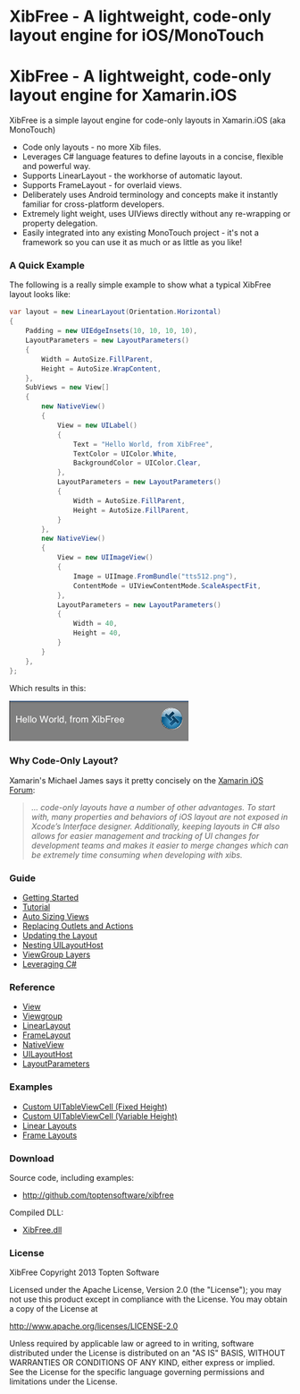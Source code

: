 # XibFree - A lightweight, code-only layout engine for iOS/MonoTouch

# XibFree - A lightweight, code-only layout engine for Xamarin.iOS

XibFree is a simple layout engine for code-only layouts in Xamarin.iOS (aka MonoTouch)

* Code only layouts - no more Xib files.
* Leverages C# language features to define layouts in a concise, flexible and powerful way.
* Supports LinearLayout - the workhorse of automatic layout.
* Supports FrameLayout - for overlaid views.
* Deliberately uses Android terminology and concepts make it instantly familiar for cross-platform developers.
* Extremely light weight, uses UIViews directly without any re-wrapping or property delegation.
* Easily integrated into any existing MonoTouch project - it's not a framework so you can use it as much or as little as you like!

### A Quick Example

The following is a really simple example to show what a typical XibFree layout looks like:

```C#
var layout = new LinearLayout(Orientation.Horizontal)
{
	Padding = new UIEdgeInsets(10, 10, 10, 10),
	LayoutParameters = new LayoutParameters()
	{
		Width = AutoSize.FillParent,
		Height = AutoSize.WrapContent,
	},
	SubViews = new View[]
	{
		new NativeView()
		{
			View = new UILabel()
			{
				Text = "Hello World, from XibFree",
				TextColor = UIColor.White,
				BackgroundColor = UIColor.Clear,
			},
			LayoutParameters = new LayoutParameters()
			{
				Width = AutoSize.FillParent,
				Height = AutoSize.FillParent,
			}
		},
		new NativeView()
		{
			View = new UIImageView()
			{
				Image = UIImage.FromBundle("tts512.png"),
				ContentMode = UIViewContentMode.ScaleAspectFit,
			},
			LayoutParameters = new LayoutParameters()
			{
				Width = 40,
				Height = 40,
			}
		}
	},
};
```

Which results in this:

![Screen Shot 2013-03-31 at 5.52.28 PM.png](<Doc/Screen%20Shot%202013-03-31%20at%205.52.28 PM.png>)


### Why Code-Only Layout?

 Xamarin's Michael James says it pretty concisely on the [Xamarin iOS Forum](http://forums.xamarin.com/discussion/1164/ios-layout-in-c#):

> *... code-only layouts have a number of other advantages. To start with, many properties and behaviors of iOS layout are not exposed in Xcode’s Interface designer. Additionally, keeping layouts in C# also allows for easier management and tracking of UI changes for development teams and makes it easier to merge changes which can be extremely time consuming when developing with xibs.*

### Guide

* [Getting Started](Doc/getting_started.md)
* [Tutorial](Doc/tutorial.md)
* [Auto Sizing Views](Doc/auto_sizing_views.md)
* [Replacing Outlets and Actions](Doc/outlets_and_actions.md)
* [Updating the Layout](Doc/update_layout.md)
* [Nesting UILayoutHost](Doc/nesting_uilayouthost.md)
* [ViewGroup Layers](Doc/viewgroup_layers.md)
* [Leveraging C#](Doc/leveraging_csharp.md)

### Reference

* [View](Doc/view.md)
* [Viewgroup](Doc/viewgroup.md)
* [LinearLayout](Doc/linearlayout.md)
* [FrameLayout](Doc/framelayout.md)
* [NativeView](Doc/nativeview.md)
* [UILayoutHost](Doc/uilayouthost.md)
* [LayoutParameters](Doc/layoutparameters.md)

### Examples

* [Custom UITableViewCell (Fixed Height)](Doc/uitableviewcell_fixed.md)
* [Custom UITableViewCell (Variable Height)](Doc/uitableviewcell_variable.md)
* [Linear Layouts](Doc/example_1.md)
* [Frame Layouts](Doc/example_2.md)

### Download

Source code, including examples:

* <http://github.com/toptensoftware/xibfree>

Compiled DLL:

* [XibFree.dll](https://github.com/toptensoftware/XibFree/blob/master/out/XibFree.dll?raw=true)

### License

XibFree
Copyright 2013 Topten Software

Licensed under the Apache License, Version 2.0 (the "License");
you may not use this product except in compliance with the License.
You may obtain a copy of the License at

<http://www.apache.org/licenses/LICENSE-2.0>

Unless required by applicable law or agreed to in writing, software
distributed under the License is distributed on an "AS IS" BASIS,
WITHOUT WARRANTIES OR CONDITIONS OF ANY KIND, either express or implied.
See the License for the specific language governing permissions and
limitations under the License.

 


